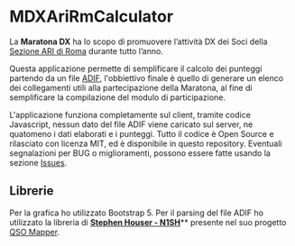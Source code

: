 # MDXAriRmCalculator

La **Maratona DX** ha lo scopo di promuovere l’attività DX dei Soci della [Sezione ARI di Roma](https://www.ariroma.it/wp/) durante tutto l’anno.

Questa applicazione permette di semplificare il calcolo dei punteggi partendo da un file [ADIF](https://adif.org/), l'obbiettivo finale è quello di generare un elenco dei collegamenti utili alla partecipazione della Maratona, al fine di semplificare la compilazione del modulo di participazione.

L'applicazione funziona completamente sul client, tramite codice Javascript, nessun dato del file ADIF viene caricato sul server, ne quatomeno i dati elaborati e i punteggi.
Tutto il codice è Open Source e rilasciato con licenza MIT, ed è disponibile in questo repository.
Eventuali segnalazioni per BUG o miglioramenti, possono essere fatte usando la sezione [Issues](https://github.com/bobboteck/MDXCalculator/issues).

## Librerie

Per la grafica ho utilizzato Bootstrap 5.
Per il parsing del file ADIF ho utilizzato la libreria di **[Stephen Houser - N1SH](https://www.qrz.com/db/N1SH)**</b></a>** presente nel suo progetto [QSO Mapper](https://github.com/stephenhouser/qso-mapper).
